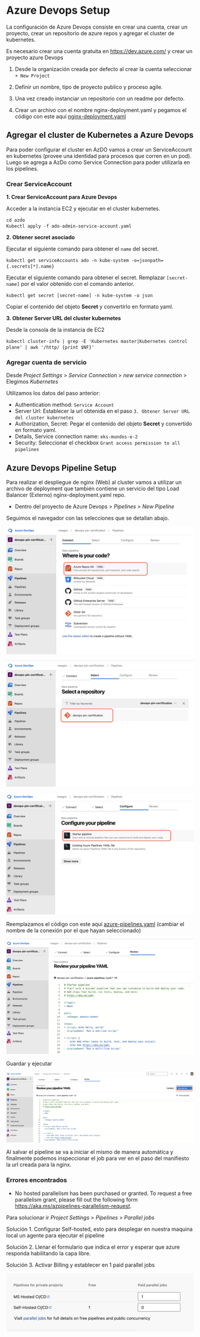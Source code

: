 # Azure Devops Setup

La configuración de Azure Devops consiste en crear una cuenta, crear un proyecto, crear un repositorio de azure
repos y agregar el cluster de kubernetes.

Es necesario crear una cuenta gratuita en https://dev.azure.com/ y crear un proyecto azure Devops

1. Desde la organización creada por defecto al crear la cuenta seleccionar `+ New Project`

2. Definir un nombre, tipo de proyecto publico y proceso agile.

3. Una vez creado instanciar un repositorio con un readme por defecto.

4. Crear un archivo con el nombre nginx-deployment.yaml y pegamos el código con este aquí [nginx-deployment.yaml](/azdo/nginx-deployment.yaml)



## Agregar el cluster de Kubernetes a Azure Devops

Para poder configurar el cluster en AzDO vamos a crear un ServiceAccount en kubernetes (provee una identidad para
procesos que corren en un pod). Luego se agrega a AzDo como Service Connection para poder utilizarla en los pipelines.


### Crear ServiceAccount

**1. Crear ServiceAccount para Azure Devops**

Acceder a la instancia EC2 y ejecutar en el cluster kubernetes.
```
cd azdo
Kubectl apply -f ado-admin-service-account.yaml
```

**2. Obtener secret asociado**

Ejecutar el siguiente comando para obtener el `name` del secret.
```
kubectl get serviceAccounts ado -n kube-system -o=jsonpath={.secrets[*].name}
```

Ejecutar el siguiente comando para obtener el secret. Remplazar `[secret-name]` por el valor obtenido con el comando anterior.

```
kubectl get secret [secret-name] -n kube-system -o json
```
Copiar el contenido del objeto **Secret** y convertirlo en formato yaml.

**3. Obtener Server URL del cluster kubernetes**

Desde la consola de la instancia de EC2
```
kubectl cluster-info | grep -E 'Kubernetes master|Kubernetes control plane' | awk '/http/ {print $NF}'
```

### Agregar cuenta de servicio

Desde *Project Settings* > *Service Connection* > *new service connection* > Elegimos *Kubernetes*

Utilizamos los datos del paso anterior:

* Authentication method: `Service Account`
* Server Url: Establecer la url obtenida en el paso `3. Obtener Server URL del cluster kubernetes`
* Authorization, Secret: Pegar el contenido del objeto **Secret** y convertido en formato yaml.
* Details, Service connection name: `eks-mundos-e-2`
* Security: Seleccionar el checkbox `Grant access permission to all pipelines`


## Azure Devops Pipeline Setup

Para realizar el despliegue de nginx (Web) al cluster vamos a utilizar un archivo de deployment que también contiene un servicio del tipo Load Balancer (Externo) nginx-deployment.yaml repo.

* Dentro del proyecto de Azure Devops > *Pipelines* > *New Pipeline*

Seguimos el navegador con las selecciones que se detallan abajo.

![ScreenShot](/assets/images/az-1-pipeline-connect.png)

![ScreenShot](/assets/images/az-2-pipeline-select.png)

![ScreenShot](/assets/images/az-3-pipeline-configure.png)


Reemplazamos el código con este aquí [azure-pipelines.yaml](/azdo/azure-pipelines.yml) (cambiar el nombre de la conexión por el que hayan seleccionado)


![ScreenShot](/assets/images/az-4-pipeline-review.png)


Guardar y ejecutar

![ScreenShot](/assets/images/az-5-pipeline-save-run.png)

Al salvar el pipeline se va a iniciar el mismo de manera automática y finalmente podemos inspeccionar el job para ver en el paso del manifiesto la url creada para la nginx.

### Errores encontrados

* No hosted parallelism has been purchased or granted. To request a free parallelism grant, please fill out the following form https://aka.ms/azpipelines-parallelism-request.

Para solucionar ir  *Project Settings* > *Pipelines* > *Parallel jobs*

Solución 1. Configurar Self-hosted, esto para desplegar en nuestra maquina local un agente para ejecutar el pipeline

Solución 2. Llenar el formulario que indica el error y esperar que azure responda habilitando la capa libre.

Solución 3. Activar Billing y establecer en 1 paid parallel jobs

![ScreenShot](/assets/images/az-6-issue.png)